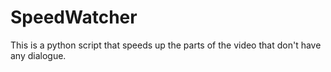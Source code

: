 # SpeedWatcher
This is a python script that speeds up the parts of the video that don't have any dialogue.
